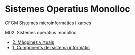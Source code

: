 # Sistemes Operatius Monolloc

CFGM Sistemes microinformàtics i xarxes

M02. Sistemes operatius monolloc

* [2. Màquines virtuals](maquines-virtuals.md)
* [1. Components del sistema informàtic](2.-el-sistema-informatic.md)
